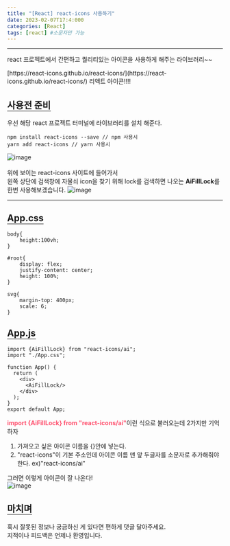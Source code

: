 ```yaml
---
title: "[React] react-icons 사용하기"
date: 2023-02-07T17:4:000
categories: [React]
tags: [react] #소문자만 가능
---
```


---

<p>react 프로젝트에서 간편하고 퀄리티있는 아이콘을 사용하게 해주는 라이브러리~~</p>
[https://react-icons.github.io/react-icons/](https://react-icons.github.io/react-icons/) 리액트 아이콘!!!!<br/>

## <b style="border-bottom:2px solid gray">사용전 준비</b>
<span>우선 해당 react 프로젝트 터미널에 라이브러리를 설치 해준다.</span>
```
npm install react-icons --save // npm 사용시
yarn add react-icons // yarn 사용시
```
![image](https://user-images.githubusercontent.com/88264006/217190949-69a02f1c-1b6f-45cf-8429-8d0fbf7d8ccb.png)<br/>
<br/>
<span>위에 보이는 react-icons 사이트에 들어가서</span><br/>
<span>왼쪽 상단에 검색창에 자물쇠 icon을 찾기 위해 lock를 검색하면 나오는 <b>AiFillLock</b>를 한번 사용해보겠습니다.</span>
![image](https://user-images.githubusercontent.com/88264006/217192731-0d9b5885-8736-4da3-851d-5a6b5a412ce2.png)<br/>

***

## <b style="border-bottom:2px solid gray">App.css</b>
```react
body{
    height:100vh;
}

#root{
    display: flex;
    justify-content: center;
    height: 100%;
}

svg{
    margin-top: 400px;
    scale: 6;
}
```

## <b style="border-bottom:2px solid gray">App.js</b>
```react
import {AiFillLock} from "react-icons/ai";
import "./App.css";

function App() {
  return (
    <div>
      <AiFillLock/>
    </div>
  );
}
export default App;
```

<p><b style="color:#ff526f">import {AiFillLock} from "react-icons/ai"</b>이런 식으로 불러오는데 2가지만 기억하자</p>

1. 가져오고 싶은 아이콘 이름을 {}안에 넣는다.
2. "react-icons"이 기본 주소인데 아이콘 이름 맨 앞 두글자를 소문자로 추가해줘야 한다. ex)"react-icons/ai"

<span>그러면 이렇게 아이콘이 잘 나온다!</span><br/>
![image](https://user-images.githubusercontent.com/88264006/217201288-116989e4-84c7-4055-ae65-65bf5e922f44.png)
<br/>

## <b style="border-bottom:2px solid gray">마치며</b>
<P>혹시 잘못된 정보나 궁금하신 게 있다면 편하게 댓글 달아주세요.<br/>
지적이나 피드백은 언제나 환영입니다.</p>

